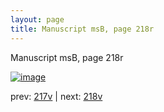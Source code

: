```yaml
---
layout: page
title: Manuscript msB, page 218r
---
```


Manuscript msB, page 218r

[![image](http://www.homermultitext.org/iipsrv?OBJ=IIP,1.0&FIF=/project/homer/pyramidal/deepzoom/hmt/vbbifolio/pending/vb_217v_218r.tif&WID=100&CVT=JPEG)](http://www.homermultitext.org/ict2/?urn=urn:cite2:hmt:vbbifolio.pending:vb_217v_218r)

prev:  [217v](../217v) | next:  [218v](../218v)

